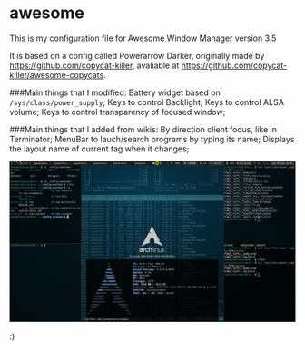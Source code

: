 # awesome
This is my configuration file for Awesome Window Manager version 3.5

It is based on a config called Powerarrow Darker, originally made by https://github.com/copycat-killer, avaliable at https://github.com/copycat-killer/awesome-copycats.

###Main things that I modified:
  Battery widget based on `/sys/class/power_supply`; 
  Keys to control Backlight; 
  Keys to control ALSA volume; 
  Keys to control transparency of focused window; 
  
###Main things that I added from wikis:
  By direction client focus, like in Terminator; 
  MenuBar to lauch/search programs by typing its name; 
  Displays the layout name of current tag when it changes; 
  
![Current Interface](/screenshot.png "Current Interface")

:)



